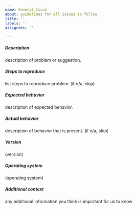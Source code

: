 ```yaml
---
name: General_Issue
about: guidelines for all issues to follow
title: ''
labels: ''
assignees: ''

---
```


##### Description
description of problem or suggestion.

##### Steps to reproduce
list steps to reproduce problem. (if n/a, skip)

##### Expected behavior
description of expected behavior.

##### Actual behavior
description of behavior that is present. (if n/a, skip)

##### Version
(version)

##### Operating system
(operating system)

##### Additional context
any additional information you think is important for us to know
